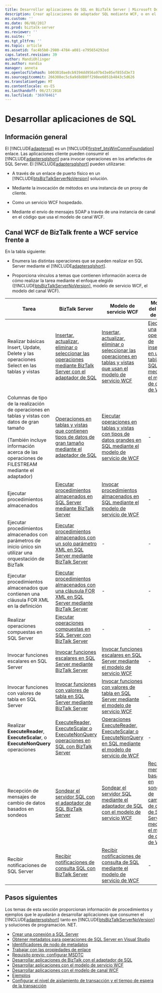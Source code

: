 ```yaml
---
title: Desarrollar aplicaciones de SQL en BizTalk Server | Microsoft Docs
description: Crear aplicaciones de adaptador SQL mediante WCF, o en el servidor BizTalk Server con el módulo de adaptador de BizTalk (BAP)
ms.custom: ''
ms.date: 06/08/2017
ms.prod: biztalk-server
ms.reviewer: ''
ms.suite: ''
ms.tgt_pltfrm: ''
ms.topic: article
ms.assetid: fac4b5b0-2980-4784-a081-e795654292ed
caps.latest.revision: 39
author: MandiOhlinger
ms.author: mandia
manager: anneta
ms.openlocfilehash: b003010ae8cb9394dd956a97bd3e05ef855d3e73
ms.sourcegitcommit: 266308ec5c6a9d8d80ff298ee6051b4843c5d626
ms.translationtype: MT
ms.contentlocale: es-ES
ms.lasthandoff: 06/27/2018
ms.locfileid: "36978461"
---
```

# <a name="develop-your-sql-applications"></a>Desarrollar aplicaciones de SQL

## <a name="overview"></a>Información general
El [!INCLUDE[adaptersql](../../includes/adaptersql-md.md)] es un [!INCLUDE[firstref_btsWinCommFoundation](../../includes/firstref-btswincommfoundation-md.md)] enlace. Las aplicaciones cliente pueden consumir el [!INCLUDE[adaptersqlshort](../../includes/adaptersqlshort-md.md)] para invocar operaciones en los artefactos de SQL Server. El [!INCLUDE[adaptersqlshort](../../includes/adaptersqlshort-md.md)] pueden utilizarse:  
  
- A través de un enlace de puerto físico en un [!INCLUDE[btsBizTalkServerNoVersion](../../includes/btsbiztalkservernoversion-md.md)] solución.  
  
- Mediante la invocación de métodos en una instancia de un proxy de cliente.  
  
- Como un servicio WCF hospedado.  
  
- Mediante el envío de mensajes SOAP a través de una instancia de canal en el código que usa el modelo de canal WCF.  

## <a name="biztalk-vs-wcf-service-vs-wcf-channel"></a>Canal WCF de BizTalk frente a WCF service frente a    
 En la tabla siguiente:  
  
- Enumera las distintas operaciones que se pueden realizar en SQL Server mediante el [!INCLUDE[adaptersqlshort](../../includes/adaptersqlshort-md.md)].  
  
- Proporciona vínculos a temas que contienen información acerca de cómo realizar la tarea mediante el enfoque elegido ([!INCLUDE[btsBizTalkServerNoVersion](../../includes/btsbiztalkservernoversion-md.md)], modelo de servicio WCF, el modelo del canal WCF).  
  
|Tarea|BizTalk Server|Modelo de servicio WCF|Modelo del canal de WCF|  
|----------|--------------------|-----------------------|-----------------------|  
|Realizar básicas Insert, Update, Delete y las operaciones Select en las tablas y vistas|[Insertar, actualizar, eliminar o seleccionar las operaciones mediante BizTalk Server con el adaptador de SQL](insert-update-delete-or-select-using-the-sql-adapter-in-biztalk-server.md)|[Insertar, actualizar, eliminar o seleccionar las operaciones en tablas y vistas que usan el modelo de servicio WCF](../../adapters-and-accelerators/adapter-oracle-ebs/insert-update-delete-select-on-interface-tables-and-views-with-a-wcf-service.md)|[Ejecutar una operación de inserción en una tabla en SQL mediante el modelo de canal de WCF](run-an-insert-operation-on-a-table-in-sql-using-the-wcf-channel-model.md)|  
|Columnas de tipo de la realización de operaciones en tablas y vistas con datos de gran tamaño<br /><br /> (También incluye información acerca de las operaciones de FILESTREAM mediante el adaptador)|[Operaciones en tablas y vistas que contienen tipos de datos de gran tamaño mediante el adaptador de SQL](supported-operations-on-tables-and-views-with-large-data-types-with-sql-adapter.md)|[Ejecutar operaciones en tablas y vistas con tipos de datos grandes en SQL mediante el modelo de servicio de WCF](read-or-update-tables-and-views-with-large-data-types-in-sql-with-a-wcf-service.md)|-|  
|Ejecutar procedimientos almacenados|[Ejecutar procedimientos almacenados en SQL Server mediante BizTalk Server](execute-stored-procedures-in-sql-server-using-biztalk-server.md)|[Invocar procedimientos almacenados en SQL mediante el modelo de servicio de WCF](invoke-stored-procedures-in-sql-using-the-wcf-service-model.md)|-|  
|Ejecutar procedimientos almacenados con parámetros de inicio único sin utilizar una orquestación de BizTalk|[Ejecutar procedimientos almacenados con un solo parámetro XML en SQL Server mediante BizTalk Server](execute-stored-procedures-with-a-single-xml-parameter-in-sql-using-biztalk.md)|-|-|  
|Ejecutar procedimientos almacenados que contienen una cláusula FOR XML en la definición|[Ejecutar procedimientos almacenados con una cláusula FOR XML en SQL Server mediante BizTalk Server](execute-stored-procedures-having-a-for-xml-clause-in-sql-server-using-biztalk.md)|-|-|  
|Realizar operaciones compuestas en SQL Server|[Ejecutar operaciones compuestas en SQL Server con BizTalk Server](run-composite-operations-on-sql-server-using-biztalk-server.md)|-|-|  
|Invocar funciones escalares en SQL Server|[Invocar funciones escalares en SQL Server mediante BizTalk Server](invoke-scalar-functions-in-sql-server-using-biztalk-server.md)|[Invocar funciones escalares en SQL Server mediante el modelo de servicio WCF](invoke-scalar-functions-in-sql-server-by-using-the-wcf-service-model.md)|-|  
|Invocar funciones con valores de tabla en SQL Server|[Invocar funciones con valores de tabla en SQL Server mediante BizTalk Server](invoke-table-valued-functions-in-sql-server-using-biztalk-server.md)|[Invocar funciones con valores de tabla en SQL Server mediante el modelo de servicio WCF](invoke-table-valued-functions-in-sql-server-by-using-the-wcf-service-model.md)|-|  
|Realizar **ExecuteReader**, **ExecuteScalar**, o **ExecuteNonQuery** operaciones|[ExecuteReader, ExecuteScalar o ExecuteNonQuery operaciones en SQL con BizTalk Server](executereader-executescalar-or-executenonquery-in-sql-server-using-biztalk.md)|[Operaciones ExecuteReader, ExecuteScalar o ExecuteNonQuery en SQL mediante el modelo de servicio de WCF](executereader-executescalar-executenonquery-in-sql-using-wcf-service-model.md)|-|  
|Recepción de mensajes de cambio de datos basados en sondeos|[Sondear el servidor SQL con el adaptador de SQL BizTalk Server](poll-sql-server-using-the-sql-adapter-with-biztalk-server.md)|[Sondear el servidor SQL mediante el adaptador de SQL con el modelo de servicio WCF](poll-sql-server-using-the-sql-adapter-with-wcf-service-model.md)|[Recibir mensajes basados en sondeos de cambio de datos de SQL Server mediante el modelo de canal de WCF](receive-polling-based-data-changed-messages-from-sql-server-using-a-wcf-channel.md)|  
|Recibir notificaciones de SQL Server|[Recibir notificaciones de consulta SQL con BizTalk Server](receive-sql-query-notifications-using-biztalk-server.md)|[Recibir notificaciones de consulta de SQL mediante el modelo de servicio de WCF](receive-query-notifications-from-sql-using-the-wcf-service-model.md)|-|  

## <a name="next-steps"></a>Pasos siguientes  
 Los temas de esta sección proporcionan información de procedimientos y ejemplos que le ayudarán a desarrollar aplicaciones que consumen el [!INCLUDE[adaptersqlshort](../../includes/adaptersqlshort-md.md)] tanto en [!INCLUDE[btsBizTalkServerNoVersion](../../includes/btsbiztalkservernoversion-md.md)] y soluciones de programación. NET. 

- [Crear una conexión a SQL Server](create-a-connection-to-sql-server.md)
- [Obtener metadatos para operaciones de SQL Server en Visual Studio](get-metadata-for-sql-server-operations-in-visual-studio-using-the-sql-adapter.md)
- [Identificadores de nodo de metadatos](metadata-node-ids2.md)
- [Trabajar con las propiedades de enlace](read-about-the-biztalk-adapter-for-sql-server-adapter-binding-properties.md)
- [Requisito previo: configurar MSDTC](configure-msdtc-on-sql-server-and-adapter-client.md)
- [Desarrollar aplicaciones de BizTalk con el adaptador de SQL](develop-biztalk-applications-using-the-sql-adapter.md)
- [Desarrollar aplicaciones con el modelo de servicio WCF](develop-sql-applications-using-the-wcf-service-model.md)
- [Desarrollar aplicaciones con el modelo de canal WCF](develop-sql-applications-using-the-wcf-channel-model.md)
- [Ejemplos](samples-for-the-sql-adapter.md)
- [Configurar el nivel de aislamiento de transacción y el tiempo de espera de la transacción](configure-transaction-isolation-level-and-transaction-timeout-with-sql.md)
  
